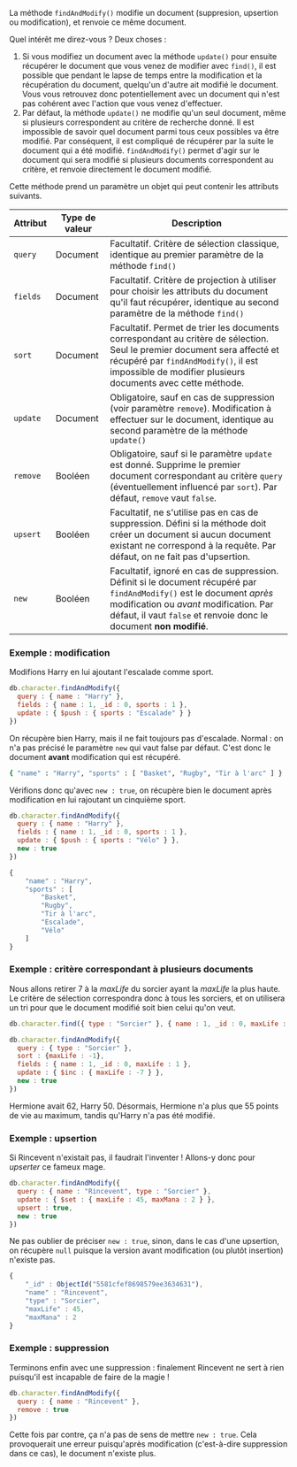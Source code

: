 La méthode ```findAndModify()``` modifie un document (suppresion, upsertion ou modification), et renvoie ce même document.

Quel intérêt me direz-vous ? Deux choses :

1. Si vous modifiez un document avec la méthode ```update()``` pour ensuite récupérer le document que vous venez de modifier avec ```find()```, il est possible que pendant le lapse de temps entre la modification et la récupération du document, quelqu'un d'autre ait modifié le document. Vous vous retrouvez donc potentiellement avec un document qui n'est pas cohérent avec l'action que vous venez d'effectuer.
2. Par défaut, la méthode ```update()``` ne modifie qu'un seul document, même si plusieurs correspondent au critère de recherche donné. Il est impossible de savoir quel document parmi tous ceux possibles va être modifié. Par conséquent, il est compliqué de récupérer par la suite le document qui a été modifié. ```findAndModify()``` permet d'agir sur le document qui sera modifié si plusieurs documents correspondent au critère, et renvoie directement le document modifié.

Cette méthode prend un paramètre un objet qui peut contenir les attributs suivants.

|Attribut|Type de valeur|Description
|---|---|---
|```query```|Document|Facultatif. Critère de sélection classique, identique au premier paramètre de la méthode ```find()```|
|```fields```|Document|Facultatif. Critère de projection à utiliser pour choisir les attributs du document qu'il faut récupérer, identique au second paramètre de la méthode ```find()```|
|```sort```|Document|Facultatif. Permet de trier les documents correspondant au critère de sélection. Seul le premier document sera affecté et récupéré par ```findAndModify()```, il est impossible de modifier plusieurs documents avec cette méthode.|
|```update```|Document|Obligatoire, sauf en cas de suppression (voir paramètre ```remove```). Modification à effectuer sur le document, identique au second paramètre de la méthode ```update()```|
|```remove```|Booléen|Obligatoire, sauf si le paramètre ```update``` est donné. Supprime le premier document correspondant au critère ```query``` (éventuellement influencé par ```sort```). Par défaut, ```remove``` vaut ```false```.|
|```upsert```|Booléen|Facultatif, ne s'utilise pas en cas de suppression. Défini si la méthode doit créer un document si aucun document existant ne correspond à la requête. Par défaut, on ne fait pas d'upsertion.|
|```new```|Booléen|Facultatif, ignoré en cas de suppression. Définit si le document récupéré par ```findAndModify()``` est le document *après* modification ou *avant* modification. Par défaut, il vaut ```false``` et renvoie donc le document **non modifié**.|

### Exemple : modification

Modifions Harry en lui ajoutant l'escalade comme sport.

```javascript
db.character.findAndModify({
  query : { name : "Harry" },
  fields : { name : 1, _id : 0, sports : 1 },
  update : { $push : { sports : "Escalade" } }
})
```
On récupère bien Harry, mais il ne fait toujours pas d'escalade. Normal : on n'a pas précisé le paramètre ```new``` qui vaut false par défaut. C'est donc le document **avant** modification qui est récupéré.

```bash
{ "name" : "Harry", "sports" : [ "Basket", "Rugby", "Tir à l'arc" ] }
```

Vérifions donc qu'avec ```new : true```, on récupère bien le document après modification en lui rajoutant un cinquième sport.

```javascript
db.character.findAndModify({
  query : { name : "Harry" },
  fields : { name : 1, _id : 0, sports : 1 },
  update : { $push : { sports : "Vélo" } },
  new : true
})
```

```javascript
{
	"name" : "Harry",
	"sports" : [
		"Basket",
		"Rugby",
		"Tir à l'arc",
		"Escalade",
		"Vélo"
	]
}
```

### Exemple : critère correspondant à plusieurs documents

Nous allons retirer 7 à la *maxLife* du sorcier ayant la *maxLife* la plus haute. Le critère de sélection correspondra donc à tous les sorciers, et on utilisera un tri pour que le document modifié soit bien celui qu'on veut.

```javascript
db.character.find({ type : "Sorcier" }, { name : 1, _id : 0, maxLife : 1 })

db.character.findAndModify({
  query : { type : "Sorcier" },
  sort : {maxLife : -1},
  fields : { name : 1, _id : 0, maxLife : 1 },
  update : { $inc : { maxLife : -7 } },
  new : true
})
```

Hermione avait 62, Harry 50. Désormais, Hermione n'a plus que 55 points de vie au maximum, tandis qu'Harry n'a pas été modifié.

### Exemple : upsertion

Si Rincevent n'existait pas, il faudrait l'inventer ! Allons-y donc pour *upserter* ce fameux mage.

```javascript
db.character.findAndModify({
  query : { name : "Rincevent", type : "Sorcier" },
  update : { $set : { maxLife : 45, maxMana : 2 } },
  upsert : true,
  new : true
})
```

Ne pas oublier de préciser ```new : true```, sinon, dans le cas d'une upsertion, on récupère ```null``` puisque la version avant modification (ou plutôt insertion) n'existe pas.

```javascript
{
	"_id" : ObjectId("5581cfef8698579ee3634631"),
	"name" : "Rincevent",
	"type" : "Sorcier",
	"maxLife" : 45,
	"maxMana" : 2
}
```

### Exemple : suppression

Terminons enfin avec une suppression : finalement Rincevent ne sert à rien puisqu'il est incapable de faire de la magie !

```javascript
db.character.findAndModify({
  query : { name : "Rincevent" },
  remove : true
})
```

Cette fois par contre, ça n'a pas de sens de mettre ```new : true```. Cela provoquerait une erreur puisqu'après modification (c'est-à-dire suppression dans ce cas), le document n'existe plus.